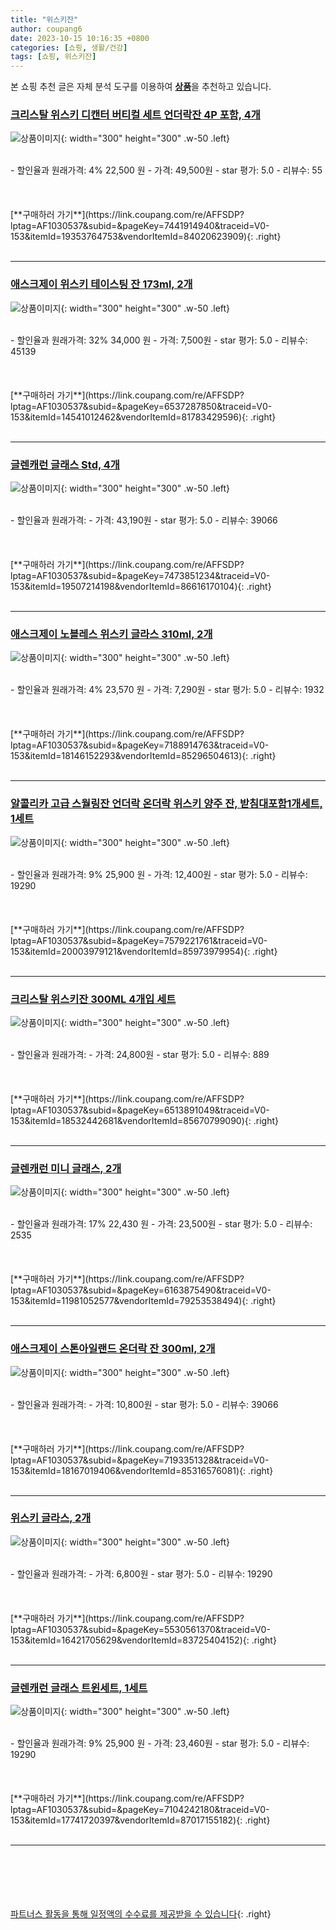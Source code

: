 ```yaml
---
title: "위스키잔"
author: coupang6
date: 2023-10-15 10:16:35 +0800
categories: [쇼핑, 생활/건강]
tags: [쇼핑, 위스키잔]
---
```


본 쇼핑 추천 글은 자체 분석 도구를 이용하여 [**상품**](https://link.coupang.com/a/bao1ui)을 추천하고 있습니다.

### [크리스탈 위스키 디캔터 버티컬 세트 언더락잔 4P 포함, 4개](https://link.coupang.com/re/AFFSDP?lptag=AF1030537&subid=&pageKey=7441914940&traceid=V0-153&itemId=19353764753&vendorItemId=84020623909)

![상품이미지](https://thumbnail10.coupangcdn.com/thumbnails/remote/230x230ex/image/vendor_inventory/32f8/a624e333ef176c5f1b1830e4cc52ca6929abc91f2a5247aa153b7166df3c.jpg){: width="300" height="300" .w-50 .left}


<br>
- 할인율과 원래가격: 4%  22,500   원
- 가격: 49,500원
- star 평가: 5.0
- 리뷰수: 55
<br>
<br>
<br>
<br>
[**구매하러 가기**](https://link.coupang.com/re/AFFSDP?lptag=AF1030537&subid=&pageKey=7441914940&traceid=V0-153&itemId=19353764753&vendorItemId=84020623909){: .right}
<br>
<br>

---

### [애스크제이 위스키 테이스팅 잔 173ml, 2개](https://link.coupang.com/re/AFFSDP?lptag=AF1030537&subid=&pageKey=6537287850&traceid=V0-153&itemId=14541012462&vendorItemId=81783429596)

![상품이미지](https://thumbnail8.coupangcdn.com/thumbnails/remote/230x230ex/image/rs_quotation_api/og8wy8bx/80e9ac0fddd64a58bdd879c79f648140.jpg){: width="300" height="300" .w-50 .left}


<br>
- 할인율과 원래가격: 32%  34,000   원
- 가격: 7,500원
- star 평가: 5.0
- 리뷰수: 45139
<br>
<br>
<br>
<br>
[**구매하러 가기**](https://link.coupang.com/re/AFFSDP?lptag=AF1030537&subid=&pageKey=6537287850&traceid=V0-153&itemId=14541012462&vendorItemId=81783429596){: .right}
<br>
<br>

---

### [글렌캐런 글래스 Std, 4개](https://link.coupang.com/re/AFFSDP?lptag=AF1030537&subid=&pageKey=7473851234&traceid=V0-153&itemId=19507214198&vendorItemId=86616170104)

![상품이미지](https://thumbnail6.coupangcdn.com/thumbnails/remote/230x230ex/image/retail/images/2023/07/18/16/0/2d9ba157-36b9-4062-a876-d21a3b4fd2db.jpg){: width="300" height="300" .w-50 .left}


<br>
- 할인율과 원래가격: 
- 가격: 43,190원
- star 평가: 5.0
- 리뷰수: 39066
<br>
<br>
<br>
<br>
[**구매하러 가기**](https://link.coupang.com/re/AFFSDP?lptag=AF1030537&subid=&pageKey=7473851234&traceid=V0-153&itemId=19507214198&vendorItemId=86616170104){: .right}
<br>
<br>

---

### [애스크제이 노블레스 위스키 글라스 310ml, 2개](https://link.coupang.com/re/AFFSDP?lptag=AF1030537&subid=&pageKey=7188914763&traceid=V0-153&itemId=18146152293&vendorItemId=85296504613)

![상품이미지](https://thumbnail8.coupangcdn.com/thumbnails/remote/230x230ex/image/rs_quotation_api/dayagptc/4ad3870c8d8a480db5304bc2691c5ce3.jpg){: width="300" height="300" .w-50 .left}


<br>
- 할인율과 원래가격: 4%  23,570   원
- 가격: 7,290원
- star 평가: 5.0
- 리뷰수: 1932
<br>
<br>
<br>
<br>
[**구매하러 가기**](https://link.coupang.com/re/AFFSDP?lptag=AF1030537&subid=&pageKey=7188914763&traceid=V0-153&itemId=18146152293&vendorItemId=85296504613){: .right}
<br>
<br>

---

### [알콜리카 고급 스월링잔 언더락 온더락 위스키 양주 잔, 받침대포함1개세트, 1세트](https://link.coupang.com/re/AFFSDP?lptag=AF1030537&subid=&pageKey=7579221761&traceid=V0-153&itemId=20003979121&vendorItemId=85973979954)

![상품이미지](https://thumbnail7.coupangcdn.com/thumbnails/remote/230x230ex/image/vendor_inventory/2629/a45fd9750ce6612c1cf8f7034b814cc242cc499a6d70d5e7a1f2e22ac54f.png){: width="300" height="300" .w-50 .left}


<br>
- 할인율과 원래가격: 9%  25,900   원
- 가격: 12,400원
- star 평가: 5.0
- 리뷰수: 19290
<br>
<br>
<br>
<br>
[**구매하러 가기**](https://link.coupang.com/re/AFFSDP?lptag=AF1030537&subid=&pageKey=7579221761&traceid=V0-153&itemId=20003979121&vendorItemId=85973979954){: .right}
<br>
<br>

---

### [크리스탈 위스키잔 300ML 4개입 세트](https://link.coupang.com/re/AFFSDP?lptag=AF1030537&subid=&pageKey=6513891049&traceid=V0-153&itemId=18532442681&vendorItemId=85670799090)

![상품이미지](https://thumbnail9.coupangcdn.com/thumbnails/remote/230x230ex/image/vendor_inventory/a253/86f1894754caa116c0258af05853bfe52afb98f362c3fb6347792a65cbd7.jpg){: width="300" height="300" .w-50 .left}


<br>
- 할인율과 원래가격: 
- 가격: 24,800원
- star 평가: 5.0
- 리뷰수: 889
<br>
<br>
<br>
<br>
[**구매하러 가기**](https://link.coupang.com/re/AFFSDP?lptag=AF1030537&subid=&pageKey=6513891049&traceid=V0-153&itemId=18532442681&vendorItemId=85670799090){: .right}
<br>
<br>

---

### [글렌캐런 미니 글래스, 2개](https://link.coupang.com/re/AFFSDP?lptag=AF1030537&subid=&pageKey=6163875490&traceid=V0-153&itemId=11981052577&vendorItemId=79253538494)

![상품이미지](https://thumbnail6.coupangcdn.com/thumbnails/remote/230x230ex/image/rs_quotation_api/st4ftueo/237a03bf41b140d6818a0e5595e98fd8.jpg){: width="300" height="300" .w-50 .left}


<br>
- 할인율과 원래가격: 17%  22,430   원
- 가격: 23,500원
- star 평가: 5.0
- 리뷰수: 2535
<br>
<br>
<br>
<br>
[**구매하러 가기**](https://link.coupang.com/re/AFFSDP?lptag=AF1030537&subid=&pageKey=6163875490&traceid=V0-153&itemId=11981052577&vendorItemId=79253538494){: .right}
<br>
<br>

---

### [애스크제이 스톤아일랜드 온더락 잔 300ml, 2개](https://link.coupang.com/re/AFFSDP?lptag=AF1030537&subid=&pageKey=7193351328&traceid=V0-153&itemId=18167019406&vendorItemId=85316576081)

![상품이미지](https://thumbnail7.coupangcdn.com/thumbnails/remote/230x230ex/image/rs_quotation_api/qwl7tuir/0b278fd06c6e4f42adff636d37e6be0f.jpg){: width="300" height="300" .w-50 .left}


<br>
- 할인율과 원래가격: 
- 가격: 10,800원
- star 평가: 5.0
- 리뷰수: 39066
<br>
<br>
<br>
<br>
[**구매하러 가기**](https://link.coupang.com/re/AFFSDP?lptag=AF1030537&subid=&pageKey=7193351328&traceid=V0-153&itemId=18167019406&vendorItemId=85316576081){: .right}
<br>
<br>

---

### [위스키 글라스, 2개](https://link.coupang.com/re/AFFSDP?lptag=AF1030537&subid=&pageKey=5530561370&traceid=V0-153&itemId=16421705629&vendorItemId=83725404152)

![상품이미지](https://thumbnail10.coupangcdn.com/thumbnails/remote/230x230ex/image/vendor_inventory/1b18/2daf7476f50fab1fd5858463f6da81638d24d83c73c3447f74bf23151fd1.jpg){: width="300" height="300" .w-50 .left}


<br>
- 할인율과 원래가격: 
- 가격: 6,800원
- star 평가: 5.0
- 리뷰수: 19290
<br>
<br>
<br>
<br>
[**구매하러 가기**](https://link.coupang.com/re/AFFSDP?lptag=AF1030537&subid=&pageKey=5530561370&traceid=V0-153&itemId=16421705629&vendorItemId=83725404152){: .right}
<br>
<br>

---

### [글렌캐런 글래스 트윈세트, 1세트](https://link.coupang.com/re/AFFSDP?lptag=AF1030537&subid=&pageKey=7104242180&traceid=V0-153&itemId=17741720397&vendorItemId=87017155182)

![상품이미지](https://thumbnail10.coupangcdn.com/thumbnails/remote/230x230ex/image/vendor_inventory/9e64/c3eed31a813ab42f9221183e546434d8e643b9a0ad0ebaa5796da750d0d2.jpg){: width="300" height="300" .w-50 .left}


<br>
- 할인율과 원래가격: 9%  25,900   원
- 가격: 23,460원
- star 평가: 5.0
- 리뷰수: 19290
<br>
<br>
<br>
<br>
[**구매하러 가기**](https://link.coupang.com/re/AFFSDP?lptag=AF1030537&subid=&pageKey=7104242180&traceid=V0-153&itemId=17741720397&vendorItemId=87017155182){: .right}
<br>
<br>

---
<br><br><br><br><br> [파트너스 활동을 통해 일정액의 수수료를 제공받을 수 있습니다](https://link.coupang.com/a/bao1ui){: .right}